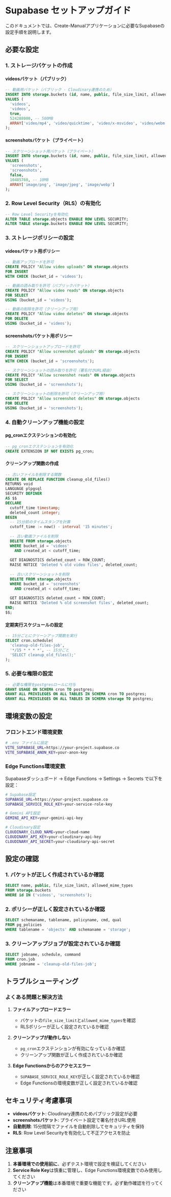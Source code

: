 # Supabase セットアップガイド

このドキュメントでは、Create-Manualアプリケーションに必要なSupabaseの設定手順を説明します。

## 必要な設定

### 1. ストレージバケットの作成

#### videosバケット（パブリック）
```sql
-- 動画用バケット（パブリック - Cloudinary連携のため）
INSERT INTO storage.buckets (id, name, public, file_size_limit, allowed_mime_types)
VALUES (
  'videos',
  'videos',
  true,
  524288000, -- 500MB
  ARRAY['video/mp4', 'video/quicktime', 'video/x-msvideo', 'video/webm']
);
```

#### screenshotsバケット（プライベート）
```sql
-- スクリーンショット用バケット（プライベート）
INSERT INTO storage.buckets (id, name, public, file_size_limit, allowed_mime_types)
VALUES (
  'screenshots',
  'screenshots',
  false,
  10485760, -- 10MB
  ARRAY['image/png', 'image/jpeg', 'image/webp']
);
```

### 2. Row Level Security（RLS）の有効化

```sql
-- Row Level Securityを有効化
ALTER TABLE storage.objects ENABLE ROW LEVEL SECURITY;
ALTER TABLE storage.buckets ENABLE ROW LEVEL SECURITY;
```

### 3. ストレージポリシーの設定

#### videosバケット用ポリシー
```sql
-- 動画アップロードを許可
CREATE POLICY "Allow video uploads" ON storage.objects
FOR INSERT 
WITH CHECK (bucket_id = 'videos');

-- 動画の読み取りを許可（パブリックバケット）
CREATE POLICY "Allow video reads" ON storage.objects
FOR SELECT 
USING (bucket_id = 'videos');

-- 動画の削除を許可（クリーンアップ用）
CREATE POLICY "Allow video deletes" ON storage.objects
FOR DELETE 
USING (bucket_id = 'videos');
```

#### screenshotsバケット用ポリシー
```sql
-- スクリーンショットアップロードを許可
CREATE POLICY "Allow screenshot uploads" ON storage.objects
FOR INSERT 
WITH CHECK (bucket_id = 'screenshots');

-- スクリーンショットの読み取りを許可（署名付きURL経由）
CREATE POLICY "Allow screenshot reads" ON storage.objects
FOR SELECT 
USING (bucket_id = 'screenshots');

-- スクリーンショットの削除を許可（クリーンアップ用）
CREATE POLICY "Allow screenshot deletes" ON storage.objects
FOR DELETE 
USING (bucket_id = 'screenshots');
```

### 4. 自動クリーンアップ機能の設定

#### pg_cronエクステンションの有効化
```sql
-- pg_cronエクステンションを有効化
CREATE EXTENSION IF NOT EXISTS pg_cron;
```

#### クリーンアップ関数の作成
```sql
-- 古いファイルを削除する関数
CREATE OR REPLACE FUNCTION cleanup_old_files()
RETURNS void
LANGUAGE plpgsql
SECURITY DEFINER
AS $$
DECLARE
  cutoff_time timestamp;
  deleted_count integer;
BEGIN
  -- 15分前のタイムスタンプを計算
  cutoff_time := now() - interval '15 minutes';
  
  -- 古い動画ファイルを削除
  DELETE FROM storage.objects
  WHERE bucket_id = 'videos' 
    AND created_at < cutoff_time;
  
  GET DIAGNOSTICS deleted_count = ROW_COUNT;
  RAISE NOTICE 'Deleted % old video files', deleted_count;
  
  -- 古いスクリーンショットを削除
  DELETE FROM storage.objects
  WHERE bucket_id = 'screenshots' 
    AND created_at < cutoff_time;
  
  GET DIAGNOSTICS deleted_count = ROW_COUNT;
  RAISE NOTICE 'Deleted % old screenshot files', deleted_count;
END;
$$;
```

#### 定期実行スケジュールの設定
```sql
-- 15分ごとにクリーンアップ関数を実行
SELECT cron.schedule(
  'cleanup-old-files-job',
  '*/15 * * * *', -- 15分ごと
  'SELECT cleanup_old_files();'
);
```

### 5. 必要な権限の設定

```sql
-- 必要な権限をpostgresロールに付与
GRANT USAGE ON SCHEMA cron TO postgres;
GRANT ALL PRIVILEGES ON ALL TABLES IN SCHEMA cron TO postgres;
GRANT ALL PRIVILEGES ON ALL TABLES IN SCHEMA storage TO postgres;
```

## 環境変数の設定

### フロントエンド環境変数
```bash
# .env ファイルに設定
VITE_SUPABASE_URL=https://your-project.supabase.co
VITE_SUPABASE_ANON_KEY=your-anon-key
```

### Edge Functions環境変数
Supabaseダッシュボード → Edge Functions → Settings → Secrets で以下を設定：

```bash
# Supabase設定
SUPABASE_URL=https://your-project.supabase.co
SUPABASE_SERVICE_ROLE_KEY=your-service-role-key

# Gemini API設定
GEMINI_API_KEY=your-gemini-api-key

# Cloudinary設定
CLOUDINARY_CLOUD_NAME=your-cloud-name
CLOUDINARY_API_KEY=your-cloudinary-api-key
CLOUDINARY_API_SECRET=your-cloudinary-api-secret
```

## 設定の確認

### 1. バケットが正しく作成されているか確認
```sql
SELECT name, public, file_size_limit, allowed_mime_types 
FROM storage.buckets 
WHERE id IN ('videos', 'screenshots');
```

### 2. ポリシーが正しく設定されているか確認
```sql
SELECT schemaname, tablename, policyname, cmd, qual 
FROM pg_policies 
WHERE tablename = 'objects' AND schemaname = 'storage';
```

### 3. クリーンアップジョブが設定されているか確認
```sql
SELECT jobname, schedule, command 
FROM cron.job 
WHERE jobname = 'cleanup-old-files-job';
```

## トラブルシューティング

### よくある問題と解決方法

1. **ファイルアップロードエラー**
   - バケットの`file_size_limit`と`allowed_mime_types`を確認
   - RLSポリシーが正しく設定されているか確認

2. **クリーンアップが動作しない**
   - `pg_cron`エクステンションが有効になっているか確認
   - クリーンアップ関数が正しく作成されているか確認

3. **Edge Functionsからのアクセスエラー**
   - `SUPABASE_SERVICE_ROLE_KEY`が正しく設定されているか確認
   - Edge Functionsの環境変数が正しく設定されているか確認

## セキュリティ考慮事項

- **videosバケット**: Cloudinary連携のためパブリック設定が必要
- **screenshotsバケット**: プライベート設定で署名付きURL使用
- **自動削除**: 15分間隔でファイルを自動削除してセキュリティを保持
- **RLS**: Row Level Securityを有効化して不正アクセスを防止

## 注意事項

1. **本番環境での使用前に**、必ずテスト環境で設定を検証してください
2. **Service Role Key**は慎重に管理し、Edge Functions環境変数でのみ使用してください
3. **クリーンアップ機能**は本番環境で重要な機能です。必ず動作確認を行ってください